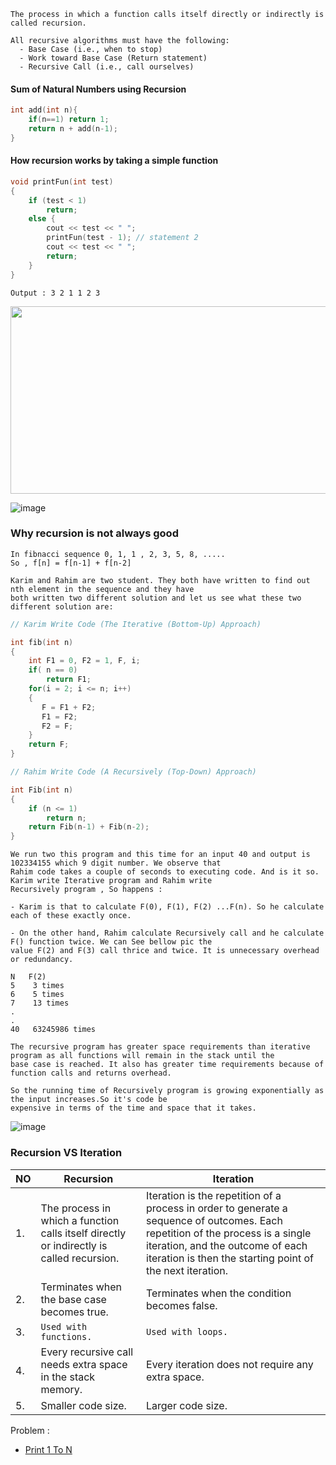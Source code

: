 ```
The process in which a function calls itself directly or indirectly is called recursion.

All recursive algorithms must have the following:
  - Base Case (i.e., when to stop)
  - Work toward Base Case (Return statement)
  - Recursive Call (i.e., call ourselves)
```
#### Sum of Natural Numbers using Recursion
```c++
int add(int n){
    if(n==1) return 1;
    return n + add(n-1);
}
```
####  How recursion works by taking a simple function
```c++
void printFun(int test)
{
    if (test < 1)
        return;
    else {
        cout << test << " ";
        printFun(test - 1); // statement 2
        cout << test << " ";
        return;
    }
}
```
```
Output : 3 2 1 1 2 3
```
<img src="https://user-images.githubusercontent.com/59710234/165937627-f6d15a2b-6088-4f42-8dd7-b347a99b3b1d.png" width="700" height="300">

![image](https://user-images.githubusercontent.com/59710234/165937627-f6d15a2b-6088-4f42-8dd7-b347a99b3b1d.png)

### Why recursion is not always good
```
In fibnacci sequence 0, 1, 1 , 2, 3, 5, 8, .....
So , f[n] = f[n-1] + f[n-2]

Karim and Rahim are two student. They both have written to find out nth element in the sequence and they have
both written two different solution and let us see what these two different solution are:
```
```c++
// Karim Write Code (The Iterative (Bottom-Up) Approach)

int fib(int n)
{
    int F1 = 0, F2 = 1, F, i;
    if( n == 0)
        return F1;
    for(i = 2; i <= n; i++)
    {
       F = F1 + F2;
       F1 = F2;
       F2 = F;
    }
    return F;
}
```
```c++
// Rahim Write Code (A Recursively (Top-Down) Approach)

int Fib(int n)
{
    if (n <= 1)
        return n;
    return Fib(n-1) + Fib(n-2);
}
```
```
We run two this program and this time for an input 40 and output is 102334155 which 9 digit number. We observe that 
Rahim code takes a couple of seconds to executing code. And is it so. Karim write Iterative program and Rahim write 
Recursively program , So happens :

- Karim is that to calculate F(0), F(1), F(2) ...F(n). So he calculate each of these exactly once.

- On the other hand, Rahim calculate Recursively call and he calculate F() function twice. We can See bellow pic the
value F(2) and F(3) call thrice and twice. It is unnecessary overhead or redundancy.

N   F(2)
5    3 times
6    5 times
7    13 times
.
.
40   63245986 times

The recursive program has greater space requirements than iterative program as all functions will remain in the stack until the
base case is reached. It also has greater time requirements because of function calls and returns overhead.

So the running time of Recursively program is growing exponentially as the input increases.So it's code be 
expensive in terms of the time and space that it takes.
```
![image](https://user-images.githubusercontent.com/59710234/174422393-ceebce83-6f51-48e3-b1b5-58896ca12984.png)

### Recursion VS Iteration
|NO  |Recursion                                                                                 |Iteration                                                            |
| -  | ---------------------------------------------------------------------------------------  | --------------------------------------------------------------------|
| 1. |The process in which a function calls itself directly or indirectly is called recursion.| Iteration is the repetition of a process in order to generate a sequence of outcomes. Each repetition of the process is a single iteration, and the outcome of each iteration is then the starting point of the next iteration.|
| 2. |Terminates when the base case becomes true.                 |Terminates when the condition becomes false.|
| 3. |`Used with functions.`                                        |`Used with loops.`         |
| 4. |Every recursive call needs extra space in the stack memory. |Every iteration does not require any extra space.         |
| 5. |Smaller code size.                                          |Larger code size. |

Problem :
- [Print 1 To N](https://practice.geeksforgeeks.org/problems/print-1-to-n-without-using-loops-1587115620/1/?category)
